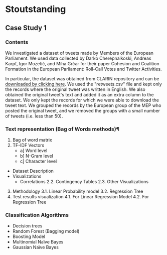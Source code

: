 # Stoutstanding


## Case Study 1

### Contents
We investigated a dataset of tweets made by Members of the European Parliament. We used data collected by Darko Cherepnalkoski, Andreas Karpf, Igor Mozetič, and Miha Grčar for their paper Cohesion and Coalition Formation in the European Parliament: Roll-Call Votes and Twitter Activities.

In particular, the dataset was obtained from CLARIN repository and can be [downloaded by clicking here](https://www.clarin.si/repository/xmlui/handle/11356/1071). We used the "retweets.csv" file and kept only the records where the original tweet was written in English. We also obtained the original tweet's text and added it as an extra column to the dataset. We only kept the records for which we were able to download the tweet text. We grouped the records by the European group of the MEP who posted the original tweet, and we removed the groups with a small number of tweets (i.e. less than 50).

### Text representation (Bag of Words methods)¶
1) Bag of word matrix
2) TF-IDF Vectors
    *	a] Word level
    *	b] N-Gram level
    *	c] Character level


* Dataset Description
* Visualizations
    * Correlations
2.2. Contingency Tables
2.3. Other Visualizations
3. Methodology
3.1. Linear Probability model
3.2. Regression Tree
4. Test results visualization
4.1. For Linear Regression Model
4.2. For Regression Tree



### Classification Algorithms
*	Decision trees
*	Random Forest (Bagging model)
*	Boosting Model
*	Multinomial Naïve Bayes
*	Gaussian Naïve Bayes
